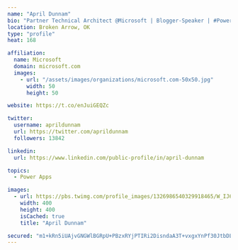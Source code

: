 ```yaml
---
name: "April Dunnam"
bio: "Partner Technical Architect @Microsoft | Blogger-Speaker | #PowerApps, #PowerAutomate, #Office365, #SharePoint | #WIT | #Karaoke Queen"
location: Broken Arrow, OK
type: "profile"
heat: 168

affiliation:
  name: Microsoft
  domain: microsoft.com
  images:
    - url: "/assets/images/organizations/microsoft.com-50x50.jpg"
      width: 50
      height: 50

website: https://t.co/enJuiGEQZc

twitter:
  username: aprildunnam
  url: https://twitter.com/aprildunnam
  followers: 13842

linkedin:
  url: https://www.linkedin.com/public-profile/in/april-dunnam

topics:
  - Power Apps

images:
  - url: https://pbs.twimg.com/profile_images/1326986540329918465/W_IJ6Ih2_400x400.jpg
    width: 400
    height: 400
    isCached: true
    title: "April Dunnam"

secured: "m1+kRn5iUAjvGNGWlBGRpU+PBzxRYjPTIRi2DisndaA3T+vxgxYnPf30JtbDLLEq60ZUMSM4O3Z0lNglacMNkiNPFfdAhVAESKtyGGsvLxXcvZHmAcoPC4TeIFrRG/Lx/MlNSS3EPdNcOUjnND6sgGdRf6M4IPoRF7VBDCqv6S2rsBLFAD1SKrkmnHuNLfqedVya3nYW2JfL02u1KALuZv/n6twbGGEbJn2UNaglt0tKrOli8LgmQifcbmUHq8XH6JwcjF0qkem8CEbcjVHDNloeGtJzbRJMWJyFFfJBQQyeDvv6BTHUlPo0hBql/NHGMWyTuNOeAYMfESojzeKtWks90CxknO5BnoM/jtXjtEKh6HgOi0rhDN5Obp53YhLGdXlC3wWYJkCaHJXKKQSyfVX8fxovRLI5GZaV8Gs3oaw=;Ujy90adOuhw/A2aQ4pXe6g=="
---
```


